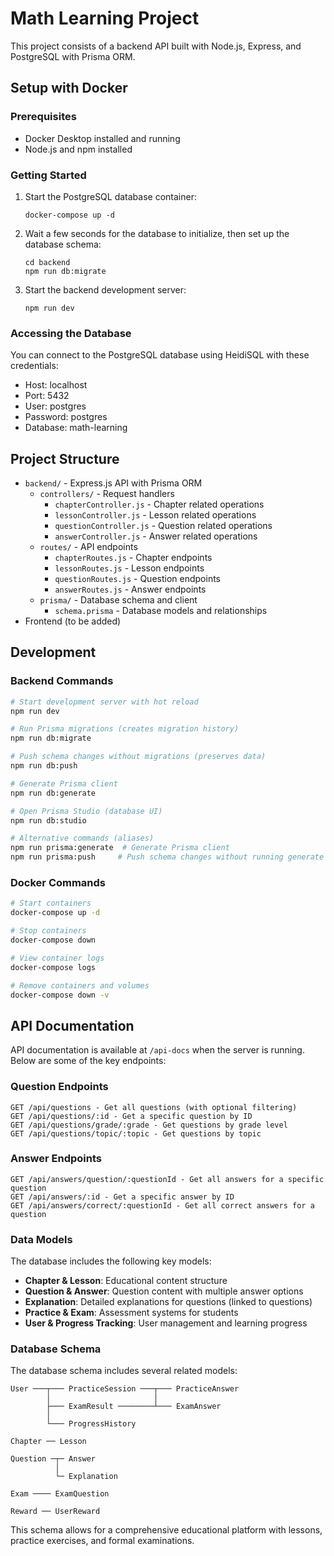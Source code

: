 # Math Learning Project

This project consists of a backend API built with Node.js, Express, and PostgreSQL with Prisma ORM.

## Setup with Docker

### Prerequisites
- Docker Desktop installed and running
- Node.js and npm installed

### Getting Started

1. Start the PostgreSQL database container:
   ```
   docker-compose up -d
   ```

2. Wait a few seconds for the database to initialize, then set up the database schema:
   ```
   cd backend
   npm run db:migrate
   ```

3. Start the backend development server:
   ```
   npm run dev
   ```

### Accessing the Database

You can connect to the PostgreSQL database using HeidiSQL with these credentials:
- Host: localhost
- Port: 5432
- User: postgres
- Password: postgres
- Database: math-learning

## Project Structure

- `backend/` - Express.js API with Prisma ORM
  - `controllers/` - Request handlers
    - `chapterController.js` - Chapter related operations
    - `lessonController.js` - Lesson related operations
    - `questionController.js` - Question related operations
    - `answerController.js` - Answer related operations
  - `routes/` - API endpoints
    - `chapterRoutes.js` - Chapter endpoints
    - `lessonRoutes.js` - Lesson endpoints
    - `questionRoutes.js` - Question endpoints
    - `answerRoutes.js` - Answer endpoints
  - `prisma/` - Database schema and client
    - `schema.prisma` - Database models and relationships
- Frontend (to be added)

## Development

### Backend Commands

```bash
# Start development server with hot reload
npm run dev

# Run Prisma migrations (creates migration history)
npm run db:migrate

# Push schema changes without migrations (preserves data)
npm run db:push

# Generate Prisma client
npm run db:generate

# Open Prisma Studio (database UI)
npm run db:studio

# Alternative commands (aliases)
npm run prisma:generate  # Generate Prisma client
npm run prisma:push     # Push schema changes without running generate
```

### Docker Commands

```bash
# Start containers
docker-compose up -d

# Stop containers
docker-compose down

# View container logs
docker-compose logs

# Remove containers and volumes
docker-compose down -v
```

## API Documentation

API documentation is available at `/api-docs` when the server is running. Below are some of the key endpoints:

### Question Endpoints

```
GET /api/questions - Get all questions (with optional filtering)
GET /api/questions/:id - Get a specific question by ID
GET /api/questions/grade/:grade - Get questions by grade level
GET /api/questions/topic/:topic - Get questions by topic
```

### Answer Endpoints

```
GET /api/answers/question/:questionId - Get all answers for a specific question
GET /api/answers/:id - Get a specific answer by ID
GET /api/answers/correct/:questionId - Get all correct answers for a question
```

### Data Models

The database includes the following key models:

- **Chapter & Lesson**: Educational content structure
- **Question & Answer**: Question content with multiple answer options
- **Explanation**: Detailed explanations for questions (linked to questions)
- **Practice & Exam**: Assessment systems for students
- **User & Progress Tracking**: User management and learning progress

### Database Schema

The database schema includes several related models:

```
User ───┬─── PracticeSession ───┬─── PracticeAnswer
        │                       │
        ├─── ExamResult ────────┴─── ExamAnswer
        │
        └─── ProgressHistory
        
Chapter ── Lesson

Question ─┬─ Answer
          │
          └─ Explanation
          
Exam ──── ExamQuestion

Reward ── UserReward
```

This schema allows for a comprehensive educational platform with lessons, practice exercises, and formal examinations.
